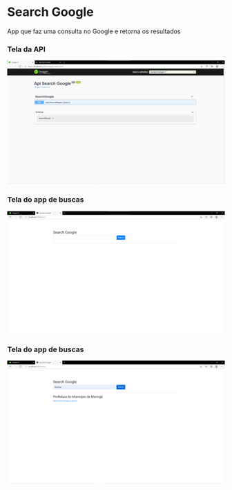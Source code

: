 # Search Google
 App que faz uma consulta no Google e retorna os resultados
 
### Tela da API
![Tela Inicial](/imagens/img1.png)

### Tela do app de buscas
![Tela Inicial](/imagens/img2.png)

### Tela do app de buscas
![Tela Inicial](/imagens/img3.png)
